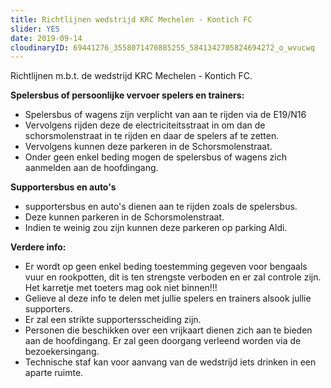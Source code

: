 ```yaml
---
title: Richtlijnen wedstrijd KRC Mechelen - Kontich FC
slider: YES
date: 2019-09-14
cloudinaryID: 69441276_3558071470885255_5841342705824694272_o_wvucwq
---
```

<p>Richtlijnen m.b.t. de wedstrijd KRC Mechelen - Kontich FC.</p>
<p class="mb-0"><strong>Spelersbus of persoonlijke vervoer spelers en trainers:</strong></p>
<ul>
<li>Spelersbus of wagens zijn verplicht van aan te rijden via de E19/N16</li>
<li>Vervolgens rijden deze de electriciteitsstraat in om dan de schorsmolenstraat in te rijden en daar de spelers af te zetten.</li>
<li>Vervolgens kunnen deze parkeren in de Schorsmolenstraat.</li>
<li>Onder geen enkel beding mogen de spelersbus of wagens zich aanmelden aan de hoofdingang.</li>
</ul>
 
<p class="mb-0"><strong>Supportersbus en auto's</strong></p>
<ul>
<li>supportersbus en auto's dienen aan te rijden zoals de spelersbus.</li>
<li>Deze kunnen parkeren in de Schorsmolenstraat.</li>
<li>Indien te weinig zou zijn kunnen deze parkeren op parking Aldi.</li>
</ul>
 
<p class="mb-0"><strong>Verdere info:</strong></p>
<ul>
<li>Er wordt op geen enkel beding toestemming gegeven voor bengaals vuur en rookpotten, dit is ten strengste verboden en er zal controle zijn. Het karretje met toeters mag ook niet binnen!!!</li>
<li>Gelieve al deze info te delen met jullie spelers en trainers alsook jullie supporters.</li>
<li>Er zal een strikte supportersscheiding zijn.</li>
<li>Personen die beschikken over een vrijkaart dienen zich aan te bieden aan de hoofdingang. Er zal geen doorgang verleend worden via de bezoekersingang.</li>
<li>Technische staf kan voor aanvang van de wedstrijd iets drinken in een aparte ruimte.</li>
</li>